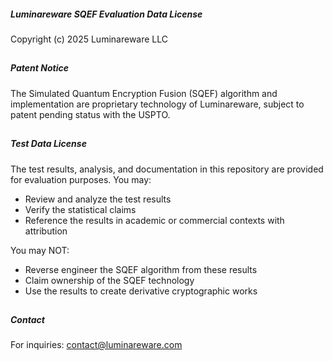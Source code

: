 ##### Luminareware SQEF Evaluation Data License

Copyright (c) 2025 Luminareware LLC

## 

##### Patent Notice

The Simulated Quantum Encryption Fusion (SQEF) algorithm and implementation
are proprietary technology of Luminareware, subject to patent pending status
with the USPTO.

## 

##### Test Data License

The test results, analysis, and documentation in this repository are provided
for evaluation purposes. You may:

* Review and analyze the test results
* Verify the statistical claims
* Reference the results in academic or commercial contexts with attribution

You may NOT:

* Reverse engineer the SQEF algorithm from these results
* Claim ownership of the SQEF technology
* Use the results to create derivative cryptographic works

## 

##### Contact

For inquiries: contact@luminareware.com

